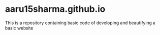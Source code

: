 # aaru15sharma.github.io
This is a repository containing basic code of developing and beautifying a basic website

